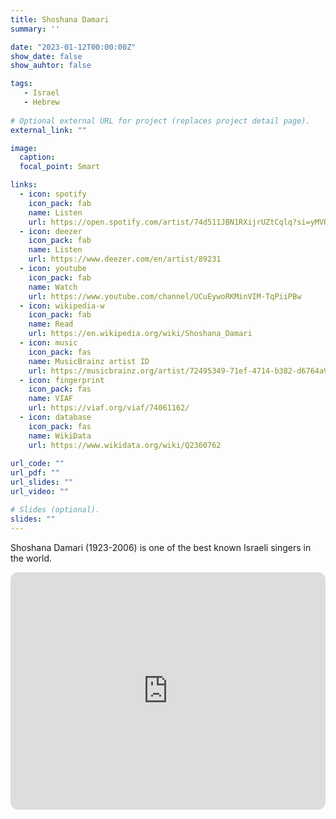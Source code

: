 ```yaml
---
title: Shoshana Damari
summary: ''

date: "2023-01-12T00:00:00Z"
show_date: false
show_auhtor: false

tags:
   - Israel
   - Hebrew
   
# Optional external URL for project (replaces project detail page).
external_link: ""

image:
  caption: 
  focal_point: Smart

links:
  - icon: spotify
    icon_pack: fab
    name: Listen
    url: https://open.spotify.com/artist/74d511JBN1RXijrUZtCqlq?si=yMVRxp39R7CT30MllqFkIA
  - icon: deezer
    icon_pack: fab
    name: Listen
    url: https://www.deezer.com/en/artist/89231
  - icon: youtube
    icon_pack: fab
    name: Watch
    url: https://www.youtube.com/channel/UCuEywoRKMinVIM-TqPiiPBw
  - icon: wikipedia-w
    icon_pack: fab
    name: Read
    url: https://en.wikipedia.org/wiki/Shoshana_Damari
  - icon: music
    icon_pack: fas
    name: MusicBrainz artist ID
    url: https://musicbrainz.org/artist/72495349-71ef-4714-b382-d6764a9c5666
  - icon: fingerprint
    icon_pack: fas
    name: VIAF
    url: https://viaf.org/viaf/74061162/
  - icon: database
    icon_pack: fas
    name: WikiData
    url: https://www.wikidata.org/wiki/Q2360762
    
url_code: ""
url_pdf: ""
url_slides: ""
url_video: ""

# Slides (optional).
slides: ""
---
```


Shoshana Damari (1923-2006) is one of the best known Israeli singers in the world. 


<iframe style="border-radius:12px" src="https://open.spotify.com/embed/album/3neGY6K8uBM99dLKjB5Ieq?utm_source=generator" width="100%" height="380" frameBorder="0" allowfullscreen="" allow="autoplay; clipboard-write; encrypted-media; fullscreen; picture-in-picture" loading="lazy"></iframe>

